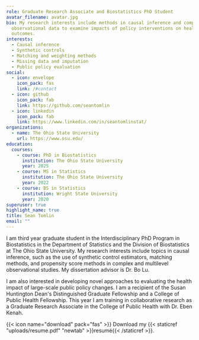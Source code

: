 ```yaml
---
role: Graduate Research Associate and Biostatistics PhD Student
avatar_filename: avatar.jpg
bio: My research interests include methods in causal inference and complex
  observational data to examine impacts of policy interventions on health
  outcomes.
interests:
  - Causal inference
  - Synthetic controls
  - Matching and weighting methods
  - Missing data and imputation
  - Public policy evaluation
social:
  - icon: envelope
    icon_pack: fas
    link: /#contact
  - icon: github
    icon_pack: fab
    link: https://github.com/seantomlin
  - icon: linkedin
    icon_pack: fab
    link: https://www.linkedin.com/in/seantomlinstat/
organizations:
  - name: The Ohio State University
    url: https://www.osu.edu/
education:
  courses:
    - course: PhD in Biostatistics
      institution: The Ohio State University
      year: 2025
    - course: MS in Statistics
      institution: The Ohio State University
      year: 2022
    - course: BS in Statistics
      institution: Wright State University
      year: 2020
superuser: true
highlight_name: true
title: Sean Tomlin
email: ""
---
```

I am third year graduate student in the Interdisciplinary PhD Program in Biostatistics in the Department of Statistics and the Division of Biostatistics at The Ohio State University. My research interests include topics in causal inference, such as the use of synthetic control estimators, matching methods, and propensity score methods in complex and multilevel observational studies. My dissertation advisor is Dr. Bo Lu. 

I am also interested in developing novel approaches to evaluating the health impact of large-scale public policy changes. I am a recipient of the Susan Huntington Dean's Distinguished Graduate Fellowship and a College of Public Health Fellowship. This year I am training in collaborative research as a Graduate Research Associate in the College of Public Health with Dr. Eben Kenah.

{{< icon name="download" pack="fas" >}} Download my {{< staticref "uploads/resume.pdf" "newtab" >}}resumé{{< /staticref >}}.
